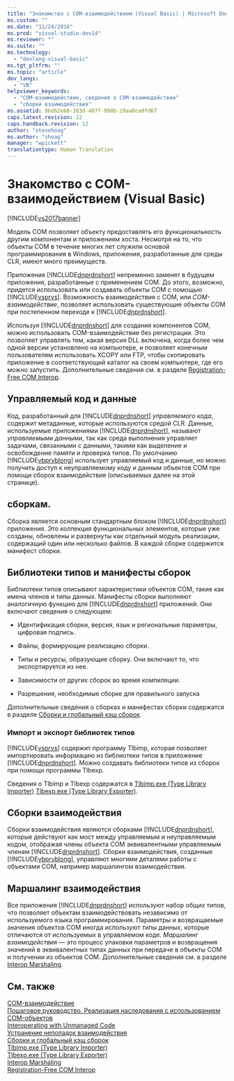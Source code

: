 ```yaml
---
title: "Знакомство с COM-взаимодействием (Visual Basic) | Microsoft Docs"
ms.custom: ""
ms.date: "11/24/2016"
ms.prod: "visual-studio-dev14"
ms.reviewer: ""
ms.suite: ""
ms.technology: 
  - "devlang-visual-basic"
ms.tgt_pltfrm: ""
ms.topic: "article"
dev_langs: 
  - "VB"
helpviewer_keywords: 
  - "COM-взаимодействие, сведения о COM-взаимодействии"
  - "сборки взаимодействия"
ms.assetid: 8bd62e68-383d-407f-998b-29aa0ce0fd67
caps.latest.revision: 12
caps.handback.revision: 12
author: "stevehoag"
ms.author: "shoag"
manager: "wpickett"
translationtype: Human Translation
---
```

# Знакомство с COM-взаимодействием (Visual Basic)
[!INCLUDE[vs2017banner](../../../csharp/includes/vs2017banner.md)]

Модель COM позволяет объекту предоставлять его функциональность другим компонентам и приложениям хоста.  Несмотря на то, что объекты COM в течение многих лет служили основой программирования в Windows, приложения, разработанные для среды CLR, имеют много преимуществ.  
  
 Приложения [!INCLUDE[dnprdnshort](../../../csharp/getting-started/includes/dnprdnshort_md.md)] непременно заменят в будущем приложения, разработанные с применением COM.  До этого, возможно, придется использовать или создавать объекты COM с помощью [!INCLUDE[vsprvs](../../../csharp/includes/vsprvs_md.md)].  Возможность взаимодействия с COM, или *COM\-взаимодействие*, позволяет использовать существующие объекты COM при постепенном переходе к [!INCLUDE[dnprdnshort](../../../csharp/getting-started/includes/dnprdnshort_md.md)].  
  
 Используя [!INCLUDE[dnprdnshort](../../../csharp/getting-started/includes/dnprdnshort_md.md)] для создания компонентов COM, можно использовать COM\-взаимодействие без регистрации.  Это позволяет управлять тем, какая версия DLL включена, когда более чем одной версии установлено на компьютере, и позволяет конечным пользователям использовать XCOPY или FTP, чтобы скопировать приложение в соответствующий каталог на своем компьютере, где его можно запустить.  Дополнительные сведения см. в разделе [Registration\-Free COM Interop](../Topic/Registration-Free%20COM%20Interop.md).  
  
## Управляемый код и данные  
 Код, разработанный для [!INCLUDE[dnprdnshort](../../../csharp/getting-started/includes/dnprdnshort_md.md)] *управляемого кода*, содержит метаданные, которые используются средой CLR.  Данные, используемые приложениями [!INCLUDE[dnprdnshort](../../../csharp/getting-started/includes/dnprdnshort_md.md)], называют *управляемыми данными*, так как среда выполнения управляет задачами, связанными с данными, такими как выделение и освобождение памяти и проверка типов.  По умолчанию [!INCLUDE[vbprvblong](../../../visual-basic/developing-apps/customizing-extending-my/includes/vbprvblong_md.md)] использует управляемый код и данные, но можно получить доступ к неуправляемому коду и данным объектов COM при помощи сборок взаимодействия \(описываемых далее на этой странице\).  
  
## сборкам.  
 Сборка является основным стандартным блоком [!INCLUDE[dnprdnshort](../../../csharp/getting-started/includes/dnprdnshort_md.md)] приложения.  Это коллекция функциональных элементов, которые уже созданы, обновлены и развернуты как отдельный модуль реализации, содержащий один или несколько файлов.  В каждой сборке содержится манифест сборки.  
  
## Библиотеки типов и манифесты сборок  
 Библиотеки типов описывают характеристики объектов COM, такие как имена членов и типы данных.  Манифесты сборки выполняют аналогичную функцию для [!INCLUDE[dnprdnshort](../../../csharp/getting-started/includes/dnprdnshort_md.md)] приложений.  Они включают сведения о следующем:  
  
-   Идентификация сборки, версия, язык и региональные параметры, цифровая подпись.  
  
-   Файлы, формирующие реализацию сборки.  
  
-   Типы и ресурсы, образующие сборку.  Они включают то, что экспортируется из нее.  
  
-   Зависимости от других сборок во время компиляции.  
  
-   Разрешения, необходимые сборке для правильного запуска  
  
 Дополнительные сведения о сборках и манифестах сборки содержатся в разделе [Сборки и глобальный кэш сборок](../Topic/Assemblies%20and%20the%20Global%20Assembly%20Cache%20\(C%23%20and%20Visual%20Basic\).md).  
  
### Импорт и экспорт библиотек типов  
 [!INCLUDE[vsprvs](../../../csharp/includes/vsprvs_md.md)] содержит программу Tlbimp, которая позволяет импортировать информацию из библиотеки типов в приложение [!INCLUDE[dnprdnshort](../../../csharp/getting-started/includes/dnprdnshort_md.md)].  Можно создавать библиотеки типов из сборок при помощи программы Tlbexp.  
  
 Сведения о Tlbimp и Tlbexp содержатся в [Tlbimp.exe \(Type Library Importer\)](../Topic/Tlbimp.exe%20\(Type%20Library%20Importer\).md) [Tlbexp.exe \(Type Library Exporter\)](../Topic/Tlbexp.exe%20\(Type%20Library%20Exporter\).md).  
  
## Сборки взаимодействия  
 Сборки взаимодействия являются сборками [!INCLUDE[dnprdnshort](../../../csharp/getting-started/includes/dnprdnshort_md.md)], которые действуют как мост между управляемым и неуправляемым кодом, отображая члены объекта COM эквивалентными управляемым членам [!INCLUDE[dnprdnshort](../../../csharp/getting-started/includes/dnprdnshort_md.md)].  Сборки взаимодействия, созданные [!INCLUDE[vbprvblong](../../../visual-basic/developing-apps/customizing-extending-my/includes/vbprvblong_md.md)], управляют многими деталями работы с объектами COM, например маршалингом взаимодействия.  
  
## Маршалинг взаимодействия  
 Все приложения [!INCLUDE[dnprdnshort](../../../csharp/getting-started/includes/dnprdnshort_md.md)] используют набор общих типов, что позволяет объектам взаимодействовать независимо от используемого языка программирования.  Параметры и возвращаемые значения объектов COM иногда используют типы данных, которые отличаются от используемых в управляемом коде.  *Маршалинг взаимодействия* — это процесс упаковки параметров и возвращения значений в эквивалентных типах данных при передаче в объекты COM и получении из объектов COM.  Дополнительные сведения см. в разделе [Interop Marshaling](../Topic/Interop%20Marshaling.md).  
  
## См. также  
 [COM\-взаимодействие](../../../visual-basic/programming-guide/com-interop/index.md)   
 [Пошаговое руководство. Реализация наследования с использованием COM\-объектов](../../../visual-basic/programming-guide/com-interop/walkthrough-implementing-inheritance-with-com-objects.md)   
 [Interoperating with Unmanaged Code](../Topic/Interoperating%20with%20Unmanaged%20Code.md)   
 [Устранение неполадок взаимодействия](../../../visual-basic/programming-guide/com-interop/troubleshooting-interoperability.md)   
 [Сборки и глобальный кэш сборок](../Topic/Assemblies%20and%20the%20Global%20Assembly%20Cache%20\(C%23%20and%20Visual%20Basic\).md)   
 [Tlbimp.exe \(Type Library Importer\)](../Topic/Tlbimp.exe%20\(Type%20Library%20Importer\).md)   
 [Tlbexp.exe \(Type Library Exporter\)](../Topic/Tlbexp.exe%20\(Type%20Library%20Exporter\).md)   
 [Interop Marshaling](../Topic/Interop%20Marshaling.md)   
 [Registration\-Free COM Interop](../Topic/Registration-Free%20COM%20Interop.md)